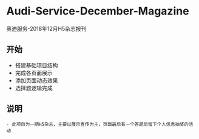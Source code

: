 # Audi-Service-December-Magazine
奥迪服务-2018年12月H5杂志报刊

## 开始
  - 搭建基础项目结构
  - 完成各页面展示
  - 添加页面动态效果
  - 选择题逻辑完成
  
## 说明
	- 此项目为一期H5杂志，主要以展示宣传为主，页面最后有一个答题后留下个人信息抽奖的活动